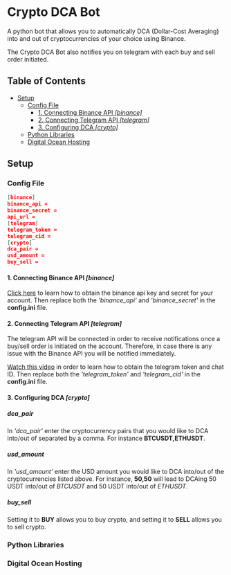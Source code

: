 
# Crypto DCA Bot
A python bot that allows you to automatically DCA (Dollar-Cost Averaging) into and out of cryptocurrencies of your choice using Binance.

The Crypto DCA Bot also notifies you on telegram with each buy and sell order initiated.  
## Table of Contents
- [Setup](#setup)
    - [Config File](#config-file)
        - [1. Connecting Binance API *[binance]*](#1-connecting-binance-api-binance)
        - [2. Connecting Telegram API *[telegram]*](#2-connecting-telegram-api-telegram)
        - [3. Configuring DCA *[crypto]*](#1-connecting-binance-api-binance)
    - [Python Libraries](#python-libraries)
    - [Digital Ocean Hosting](#digital-ocean-hosting)

## Setup
### Config File
```json
[binance]
binance_api = 
binance_secret = 
api_url = 
[telegram]
telegram_token = 
telegram_cid = 
[crypto]
dca_pair = 
usd_amount = 
buy_sell = 
```
#### 1. Connecting Binance API *[binance]*
[Click here](https://algotrading101.com/learn/binance-python-api-guide/#:~:text=After%20logging%20in%20to%20your,label%20for%20the%20API%20key.) to learn how to obtain the binance api key and secret for your account. Then replace both the *'binance_api'* and *'binance_secret'* in the **config.ini** file.
#### 2. Connecting Telegram API *[telegram]*
The telegram API will be connected in order to receive notifications once a buy/sell order is initiated on the account. Therefore, in case there is any issue with the Binance API you will be notified immediately.  

[Watch this video](https://www.youtube.com/watch?v=ps1yeWwd6iA) in order to learn how to obtain the telegram token and chat ID. Then replace both the *'telegram_token'* and *'telegram_cid'* in the **config.ini** file.
#### 3. Configuring DCA *[crypto]*
##### **dca_pair**
In *'dca_pair'* enter the cryptocurrency pairs that you would like to DCA into/out of separated by a comma. For instance **BTCUSDT,ETHUSDT**.  
##### **usd_amount**
In *'usd_amount'* enter the USD amount you would like to DCA into/out of the cryptocurrencies listed above. For instance, **50,50** will lead to DCAing 50 USDT into/out of *BTCUSDT* and 50 USDT into/out of *ETHUSDT*.
##### **buy_sell**
Setting it to **BUY** allows you to buy crypto, and setting it to **SELL** allows you to sell crypto.
### Python Libraries
### Digital Ocean Hosting







